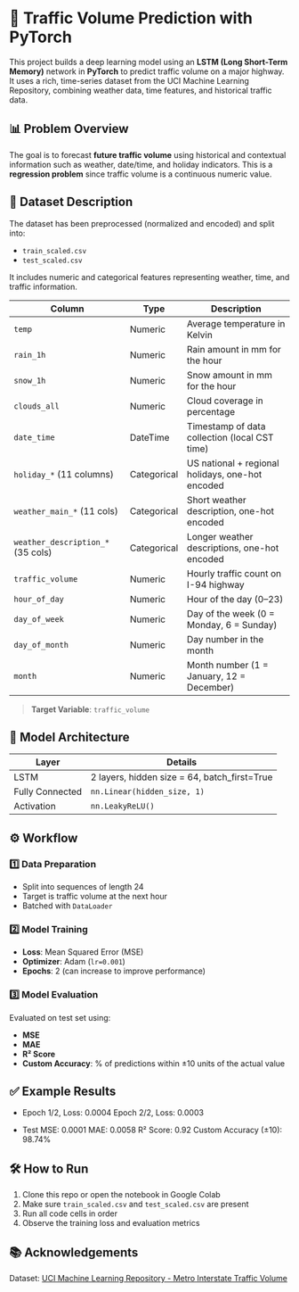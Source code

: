 # 🚦 Traffic Volume Prediction with PyTorch

This project builds a deep learning model using an **LSTM (Long Short-Term Memory)** network in **PyTorch** to predict traffic volume on a major highway. It uses a rich, time-series dataset from the UCI Machine Learning Repository, combining weather data, time features, and historical traffic data.

## 📊 Problem Overview

The goal is to forecast **future traffic volume** using historical and contextual information such as weather, date/time, and holiday indicators. This is a **regression problem** since traffic volume is a continuous numeric value.

## 📁 Dataset Description

The dataset has been preprocessed (normalized and encoded) and split into:
- `train_scaled.csv`
- `test_scaled.csv`

It includes numeric and categorical features representing weather, time, and traffic information.

| **Column**                  | **Type**       | **Description**                                                                 |
|----------------------------|----------------|---------------------------------------------------------------------------------|
| `temp`                     | Numeric        | Average temperature in Kelvin                                                  |
| `rain_1h`                  | Numeric        | Rain amount in mm for the hour                                                |
| `snow_1h`                  | Numeric        | Snow amount in mm for the hour                                                |
| `clouds_all`               | Numeric        | Cloud coverage in percentage                                                  |
| `date_time`                | DateTime       | Timestamp of data collection (local CST time)                                 |
| `holiday_*` (11 columns)   | Categorical    | US national + regional holidays, one-hot encoded                              |
| `weather_main_*` (11 cols) | Categorical    | Short weather description, one-hot encoded                                    |
| `weather_description_*` (35 cols) | Categorical | Longer weather descriptions, one-hot encoded                         |
| `traffic_volume`           | Numeric        | Hourly traffic count on I-94 highway                                          |
| `hour_of_day`              | Numeric        | Hour of the day (0–23)                                                        |
| `day_of_week`              | Numeric        | Day of the week (0 = Monday, 6 = Sunday)                                      |
| `day_of_month`             | Numeric        | Day number in the month                                                       |
| `month`                    | Numeric        | Month number (1 = January, 12 = December)                                     |

> **Target Variable**: `traffic_volume`

## 🧠 Model Architecture

| Layer              | Details                                        |
|-------------------|------------------------------------------------|
| LSTM              | 2 layers, hidden size = 64, batch_first=True   |
| Fully Connected   | `nn.Linear(hidden_size, 1)`                    |
| Activation        | `nn.LeakyReLU()`                               |

## ⚙️ Workflow

### 1️⃣ Data Preparation
- Split into sequences of length 24
- Target is traffic volume at the next hour
- Batched with `DataLoader`

### 2️⃣ Model Training
- **Loss**: Mean Squared Error (MSE)
- **Optimizer**: Adam (`lr=0.001`)
- **Epochs**: 2 (can increase to improve performance)

### 3️⃣ Model Evaluation
Evaluated on test set using:
- **MSE**
- **MAE**
- **R² Score**
- **Custom Accuracy**: % of predictions within ±10 units of the actual value

## ✅ Example Results

 - Epoch 1/2, Loss: 0.0004 Epoch 2/2, Loss: 0.0003

 - Test MSE: 0.0001 MAE: 0.0058 R² Score: 0.92 Custom Accuracy (±10): 98.74%


## 🛠️ How to Run

1. Clone this repo or open the notebook in Google Colab
2. Make sure `train_scaled.csv` and `test_scaled.csv` are present
3. Run all code cells in order
4. Observe the training loss and evaluation metrics

## 📚 Acknowledgements

Dataset: [UCI Machine Learning Repository - Metro Interstate Traffic Volume](https://archive.ics.uci.edu/ml/datasets/Metro+Interstate+Traffic+Volume)

